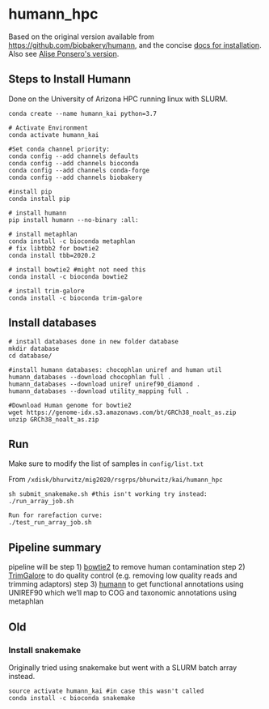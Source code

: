 # humann_hpc

Based on the original version available from https://github.com/biobakery/humann, and the concise [docs for installation](https://huttenhower.sph.harvard.edu/humann). Also see [Alise Ponsero's version](https://github.com/aponsero/Humann_annotation_HPC).

## Steps to Install Humann

Done on the University of Arizona HPC running linux with SLURM.

```
conda create --name humann_kai python=3.7

# Activate Environment
conda activate humann_kai

#Set conda channel priority:
conda config --add channels defaults
conda config --add channels bioconda
conda config --add channels conda-forge
conda config --add channels biobakery

#install pip
conda install pip

# install humann
pip install humann --no-binary :all:

# install metaphlan
conda install -c bioconda metaphlan
# fix libtbb2 for bowtie2
conda install tbb=2020.2

# install bowtie2 #might not need this
conda install -c bioconda bowtie2

# install trim-galore
conda install -c bioconda trim-galore

```

## Install databases

```
# install databases done in new folder database
mkdir database
cd database/

#install humann databases: chocophlan uniref and human util
humann_databases --download chocophlan full .
humann_databases --download uniref uniref90_diamond .
humann_databases --download utility_mapping full .

#Download Human genome for bowtie2
wget https://genome-idx.s3.amazonaws.com/bt/GRCh38_noalt_as.zip
unzip GRCh38_noalt_as.zip

```



## Run

Make sure to modify the list of samples in `config/list.txt`

From `/xdisk/bhurwitz/mig2020/rsgrps/bhurwitz/kai/humann_hpc`
```
sh submit_snakemake.sh #this isn't working try instead:
./run_array_job.sh

Run for rarefaction curve:
./test_run_array_job.sh
```


## Pipeline summary

pipeline will be step 1) [bowtie2](https://github.com/BenLangmead/bowtie2) to remove human contamination step 2) [TrimGalore](https://github.com/FelixKrueger/TrimGalore) to do quality control (e.g. removing low quality reads and trimming adaptors) step 3) [humann](https://github.com/biobakery/humann) to get functional annotations using UNIREF90 which we’ll map to COG and taxonomic annotations using metaphlan

## Old

### Install snakemake

Originally tried using snakemake but went with a SLURM batch array instead.

```
source activate humann_kai #in case this wasn't called
conda install -c bioconda snakemake
```
